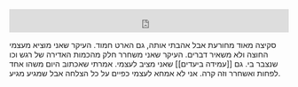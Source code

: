 <iframe style="border: 0; width: 100%; height: 42px;" src="https://bandcamp.com/EmbeddedPlayer/track=1810271351/size=small/bgcol=ffffff/linkcol=0687f5/transparent=true/" seamless><a href="https://cyberdank.bandcamp.com/track/shower-nosebleed">shower nosebleed by cyberdank</a></iframe>

סקיצה מאוד מחורעת אבל אהבתי אותה, גם הארט חמוד.
העיקר שאני מוציא מעצמי החוצה ולא משאיר דברים. העיקר שאני משחרר חלק מהכמות האדירה של רגש וכו שנצבר בי.
גם [[עמידה ביעדים]] שאני מציב לעצמי. אמרתי שאכתוב היום משהו אחד לפחות ואשחרר וזה קרה. אני לא אמחא לעצמי כפיים על כל הצלחה אבל שמגיע מגיע.